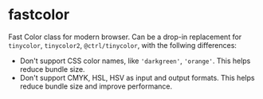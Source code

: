 # fastcolor

Fast Color class for modern browser. Can be a drop-in replacement for `tinycolor`, `tinycolor2`, `@ctrl/tinycolor`, with the follwing differences:

- Don't support CSS color names, like `'darkgreen'`, `'orange'`. This helps reduce bundle size.
- Don't support CMYK, HSL, HSV as input and output formats. This helps reduce bundle size and improve performance.
